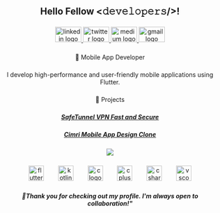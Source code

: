 <h2 align="center">Hello Fellow <𝚍𝚎𝚟𝚎𝚕𝚘𝚙𝚎𝚛𝚜/>!</h2>

###

<div align="center">
  <a href="https://www.linkedin.com/in/furkannarslann/" target="_blank">
    <img src="https://raw.githubusercontent.com/maurodesouza/profile-readme-generator/master/src/assets/icons/social/linkedin/default.svg" width="60" height="35" alt="linkedin logo"  />
  </a>
  <a href="https://twitter.com/furkannarslanF" target="_blank">
    <img src="https://raw.githubusercontent.com/maurodesouza/profile-readme-generator/master/src/assets/icons/social/twitter/default.svg" width="60" height="35" alt="twitter logo"  />
  </a>
  <a href="https://medium.com/@furkannarslan96" target="_blank">
    <img src="https://raw.githubusercontent.com/maurodesouza/profile-readme-generator/master/src/assets/icons/social/medium/default.svg" width="60" height="35" alt="medium logo"  />
  </a>
  <a href="mailto:furkannarslan96@gmail.com" target="_blank">
    <img src="https://raw.githubusercontent.com/maurodesouza/profile-readme-generator/master/src/assets/icons/social/gmail/default.svg" width="60" height="35" alt="gmail logo"  />
  </a>
</div>

###

<p align="center">📱 Mobile App Developer</p>

###

<p align="center">I develop high-performance and user-friendly mobile applications using Flutter.</p>

###

<p align="center">🔨 Projects</p>

###
<h5 align="center"><a href="https://play.google.com/store/apps/details?id=com.sefetech.safe_tunnel_vpn">SafeTunnel VPN Fast and Secure</a></h5>
<h5 align="center"><a href="https://github.com/FurkanArslanF/flutter_cimri">Cimri Mobile App Design Clone</a></h5>


<div align="center">
  <img src="https://visitor-badge.laobi.icu/badge?page_id=FurkanArslanF.FurkanArslanF&"  />
</div>

###

<div align="center">
  <img src="https://skillicons.dev/icons?i=flutter" height="35" alt="flutter logo"  />
  <img width="25" />
  <img src="https://skillicons.dev/icons?i=kotlin" height="35" alt="kotlin logo"  />
  <img width="25" />
  <img src="https://skillicons.dev/icons?i=c" height="35" alt="c logo"  />
  <img width="25" />
  <img src="https://skillicons.dev/icons?i=cpp" height="35" alt="cplusplus logo"  />
  <img width="25" />
  <img src="https://skillicons.dev/icons?i=cs" height="35" alt="csharp logo"  />
  <img width="25" />
  <img src="https://skillicons.dev/icons?i=vscode" height="35" alt="vscode logo"  />
</div>

###

<h5 align="center">🌟Thank you for checking out my profile. I'm always open to collaboration!"</h5>

###
